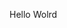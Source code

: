 Hello Wolrd






















































































































































































































































































































































































































































































































































































































































































































































































































































































